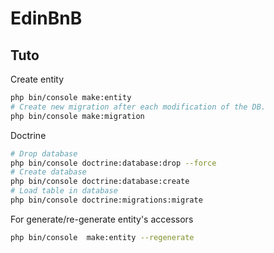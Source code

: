 # EdinBnB

## Tuto

Create entity
``` bash
php bin/console make:entity
# Create new migration after each modification of the DB.
php bin/console make:migration
```

Doctrine
``` bash
# Drop database
php bin/console doctrine:database:drop --force
# Create database
php bin/console doctrine:database:create
# Load table in database
php bin/console doctrine:migrations:migrate
```

For generate/re-generate entity's accessors
``` bash
php bin/console  make:entity --regenerate
```